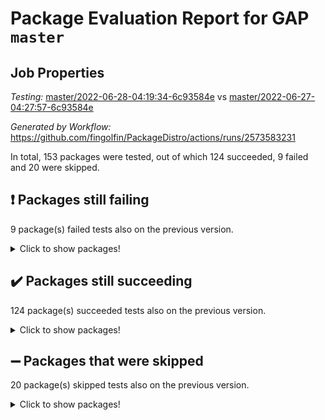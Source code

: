 # Package Evaluation Report for GAP `master`

## Job Properties

*Testing:* [master/2022-06-28-04:19:34-6c93584e](https://github.com/fingolfin/PackageDistro/blob/data/reports/master/2022-06-28-04:19:34-6c93584e) vs [master/2022-06-27-04:27:57-6c93584e](https://github.com/fingolfin/PackageDistro/blob/data/reports/master/2022-06-27-04:27:57-6c93584e)

*Generated by Workflow:* https://github.com/fingolfin/PackageDistro/actions/runs/2573583231

In total, 153 packages were tested, out of which 124 succeeded, 9 failed and 20 were skipped.

## :exclamation: Packages still failing

9 package(s) failed tests also on the previous version.
<details><summary>Click to show packages!</summary>

- fining 1.4.1 [(failure)](https://github.com/fingolfin/PackageDistro/runs/7085560316?check_suite_focus=true)
- francy 1.2.4 [(failure)](https://github.com/fingolfin/PackageDistro/runs/7085560665?check_suite_focus=true)
- hap 1.41 [(failure)](https://github.com/fingolfin/PackageDistro/runs/7085561218?check_suite_focus=true)
- normalizinterface 1.3.2 [(failure)](https://github.com/fingolfin/PackageDistro/runs/7085562980?check_suite_focus=true)
- packagemanager 1.2 [(failure)](https://github.com/fingolfin/PackageDistro/runs/7085563387?check_suite_focus=true)
- rcwa 4.6.4 [(failure)](https://github.com/fingolfin/PackageDistro/runs/7085563916?check_suite_focus=true)
- recog 1.3.2 [(failure)](https://github.com/fingolfin/PackageDistro/runs/7085563988?check_suite_focus=true)
- semigroups 4.0.0 [(failure)](https://github.com/fingolfin/PackageDistro/runs/7085564210?check_suite_focus=true)
- ugaly 4.0.2 [(failure)](https://github.com/fingolfin/PackageDistro/runs/7085565121?check_suite_focus=true)
</details>

## :heavy_check_mark: Packages still succeeding

124 package(s) succeeded tests also on the previous version.
<details><summary>Click to show packages!</summary>

- ace 5.4 [(success)](https://github.com/fingolfin/PackageDistro/runs/7085558443?check_suite_focus=true)
- aclib 1.3.2 [(success)](https://github.com/fingolfin/PackageDistro/runs/7085558484?check_suite_focus=true)
- agt 0.2 [(success)](https://github.com/fingolfin/PackageDistro/runs/7085558523?check_suite_focus=true)
- alnuth 3.2.1 [(success)](https://github.com/fingolfin/PackageDistro/runs/7085558594?check_suite_focus=true)
- anupq 3.2.6 [(success)](https://github.com/fingolfin/PackageDistro/runs/7085558652?check_suite_focus=true)
- atlasrep 2.1.2 [(success)](https://github.com/fingolfin/PackageDistro/runs/7085558703?check_suite_focus=true)
- autodoc 2022.03.10 [(success)](https://github.com/fingolfin/PackageDistro/runs/7085558750?check_suite_focus=true)
- automata 1.15 [(success)](https://github.com/fingolfin/PackageDistro/runs/7085558856?check_suite_focus=true)
- automgrp 1.3.2 [(success)](https://github.com/fingolfin/PackageDistro/runs/7085558930?check_suite_focus=true)
- autpgrp 1.10.2 [(success)](https://github.com/fingolfin/PackageDistro/runs/7085558994?check_suite_focus=true)
- cap 2022.06-04 [(success)](https://github.com/fingolfin/PackageDistro/runs/7085559061?check_suite_focus=true)
- caratinterface 2.3.3 [(success)](https://github.com/fingolfin/PackageDistro/runs/7085559118?check_suite_focus=true)
- cddinterface 2020.06.24 [(success)](https://github.com/fingolfin/PackageDistro/runs/7085559165?check_suite_focus=true)
- circle 1.6.5 [(success)](https://github.com/fingolfin/PackageDistro/runs/7085559222?check_suite_focus=true)
- classicpres 1.22 [(success)](https://github.com/fingolfin/PackageDistro/runs/7085559277?check_suite_focus=true)
- cohomolo 1.6.10 [(success)](https://github.com/fingolfin/PackageDistro/runs/7085559332?check_suite_focus=true)
- congruence 1.2.4 [(success)](https://github.com/fingolfin/PackageDistro/runs/7085559368?check_suite_focus=true)
- corelg 1.56 [(success)](https://github.com/fingolfin/PackageDistro/runs/7085559413?check_suite_focus=true)
- crime 1.6 [(success)](https://github.com/fingolfin/PackageDistro/runs/7085559435?check_suite_focus=true)
- crisp 1.4.5 [(success)](https://github.com/fingolfin/PackageDistro/runs/7085559474?check_suite_focus=true)
- crypting 0.10 [(success)](https://github.com/fingolfin/PackageDistro/runs/7085559521?check_suite_focus=true)
- cryst 4.1.24 [(success)](https://github.com/fingolfin/PackageDistro/runs/7085559578?check_suite_focus=true)
- crystcat 1.1.9 [(success)](https://github.com/fingolfin/PackageDistro/runs/7085559615?check_suite_focus=true)
- ctbllib 1.3.4 [(success)](https://github.com/fingolfin/PackageDistro/runs/7085559646?check_suite_focus=true)
- cubefree 1.19 [(success)](https://github.com/fingolfin/PackageDistro/runs/7085559679?check_suite_focus=true)
- curlinterface 2.2.2 [(success)](https://github.com/fingolfin/PackageDistro/runs/7085559722?check_suite_focus=true)
- cvec 2.7.5 [(success)](https://github.com/fingolfin/PackageDistro/runs/7085559750?check_suite_focus=true)
- datastructures 0.2.7 [(success)](https://github.com/fingolfin/PackageDistro/runs/7085559794?check_suite_focus=true)
- deepthought 1.0.5 [(success)](https://github.com/fingolfin/PackageDistro/runs/7085559848?check_suite_focus=true)
- design 1.7 [(success)](https://github.com/fingolfin/PackageDistro/runs/7085559890?check_suite_focus=true)
- difsets 2.3.1 [(success)](https://github.com/fingolfin/PackageDistro/runs/7085559942?check_suite_focus=true)
- digraphs 1.5.3 [(success)](https://github.com/fingolfin/PackageDistro/runs/7085560002?check_suite_focus=true)
- edim 1.3.5 [(success)](https://github.com/fingolfin/PackageDistro/runs/7085560060?check_suite_focus=true)
- example 4.3.1 [(success)](https://github.com/fingolfin/PackageDistro/runs/7085560108?check_suite_focus=true)
- factint 1.6.3 [(success)](https://github.com/fingolfin/PackageDistro/runs/7085560156?check_suite_focus=true)
- ferret 1.0.7 [(success)](https://github.com/fingolfin/PackageDistro/runs/7085560213?check_suite_focus=true)
- fga 1.4.0 [(success)](https://github.com/fingolfin/PackageDistro/runs/7085560261?check_suite_focus=true)
- float 1.0.3 [(success)](https://github.com/fingolfin/PackageDistro/runs/7085560374?check_suite_focus=true)
- format 1.4.3 [(success)](https://github.com/fingolfin/PackageDistro/runs/7085560427?check_suite_focus=true)
- forms 1.2.7 [(success)](https://github.com/fingolfin/PackageDistro/runs/7085560490?check_suite_focus=true)
- fplsa 1.2.5 [(success)](https://github.com/fingolfin/PackageDistro/runs/7085560553?check_suite_focus=true)
- fr 2.4.8 [(success)](https://github.com/fingolfin/PackageDistro/runs/7085560599?check_suite_focus=true)
- fwtree 1.3 [(success)](https://github.com/fingolfin/PackageDistro/runs/7085560747?check_suite_focus=true)
- gbnp 1.0.5 [(success)](https://github.com/fingolfin/PackageDistro/runs/7085560794?check_suite_focus=true)
- generalizedmorphismsforcap 2022.05-01 [(success)](https://github.com/fingolfin/PackageDistro/runs/7085560854?check_suite_focus=true)
- genss 1.6.6 [(success)](https://github.com/fingolfin/PackageDistro/runs/7085560909?check_suite_focus=true)
- gradedringforhomalg 2022.03-01 [(success)](https://github.com/fingolfin/PackageDistro/runs/7085560958?check_suite_focus=true)
- grape 4.8.5 [(success)](https://github.com/fingolfin/PackageDistro/runs/7085561013?check_suite_focus=true)
- groupoids 1.69 [(success)](https://github.com/fingolfin/PackageDistro/runs/7085561060?check_suite_focus=true)
- grpconst 2.6.2 [(success)](https://github.com/fingolfin/PackageDistro/runs/7085561117?check_suite_focus=true)
- guarana 0.96.3 [(success)](https://github.com/fingolfin/PackageDistro/runs/7085561155?check_suite_focus=true)
- guava 3.16 [(success)](https://github.com/fingolfin/PackageDistro/runs/7085561189?check_suite_focus=true)
- hapcryst 0.1.14 [(success)](https://github.com/fingolfin/PackageDistro/runs/7085561255?check_suite_focus=true)
- hecke 1.5.3 [(success)](https://github.com/fingolfin/PackageDistro/runs/7085561296?check_suite_focus=true)
- help 3.5 [(success)](https://github.com/fingolfin/PackageDistro/runs/7085561341?check_suite_focus=true)
- idrel 2.44 [(success)](https://github.com/fingolfin/PackageDistro/runs/7085561377?check_suite_focus=true)
- images 1.3.1 [(success)](https://github.com/fingolfin/PackageDistro/runs/7085561428?check_suite_focus=true)
- intpic 0.3.0 [(success)](https://github.com/fingolfin/PackageDistro/runs/7085561457?check_suite_focus=true)
- io 4.7.2 [(success)](https://github.com/fingolfin/PackageDistro/runs/7085561503?check_suite_focus=true)
- irredsol 1.4.3 [(success)](https://github.com/fingolfin/PackageDistro/runs/7085561543?check_suite_focus=true)
- json 2.1.0 [(success)](https://github.com/fingolfin/PackageDistro/runs/7085561610?check_suite_focus=true)
- jupyterkernel 1.4.1 [(success)](https://github.com/fingolfin/PackageDistro/runs/7085561675?check_suite_focus=true)
- jupyterviz 1.5.1 [(success)](https://github.com/fingolfin/PackageDistro/runs/7085561731?check_suite_focus=true)
- kan 1.34 [(success)](https://github.com/fingolfin/PackageDistro/runs/7085561792?check_suite_focus=true)
- kbmag 1.5.9 [(success)](https://github.com/fingolfin/PackageDistro/runs/7085561861?check_suite_focus=true)
- laguna 3.9.5 [(success)](https://github.com/fingolfin/PackageDistro/runs/7085561932?check_suite_focus=true)
- liealgdb 2.2.1 [(success)](https://github.com/fingolfin/PackageDistro/runs/7085561981?check_suite_focus=true)
- liepring 2.6 [(success)](https://github.com/fingolfin/PackageDistro/runs/7085562044?check_suite_focus=true)
- liering 2.4.2 [(success)](https://github.com/fingolfin/PackageDistro/runs/7085562107?check_suite_focus=true)
- linearalgebraforcap 2022.06-02 [(success)](https://github.com/fingolfin/PackageDistro/runs/7085562176?check_suite_focus=true)
- loops 3.4.1 [(success)](https://github.com/fingolfin/PackageDistro/runs/7085562232?check_suite_focus=true)
- lpres 1.0.3 [(success)](https://github.com/fingolfin/PackageDistro/runs/7085562301?check_suite_focus=true)
- majoranaalgebras 1.4 [(success)](https://github.com/fingolfin/PackageDistro/runs/7085562377?check_suite_focus=true)
- mapclass 1.4.5 [(success)](https://github.com/fingolfin/PackageDistro/runs/7085562436?check_suite_focus=true)
- matgrp 0.64 [(success)](https://github.com/fingolfin/PackageDistro/runs/7085562508?check_suite_focus=true)
- modisom 2.5.2 [(success)](https://github.com/fingolfin/PackageDistro/runs/7085562563?check_suite_focus=true)
- modulepresentationsforcap 2022.05-03 [(success)](https://github.com/fingolfin/PackageDistro/runs/7085562628?check_suite_focus=true)
- monoidalcategories 2022.06-06 [(success)](https://github.com/fingolfin/PackageDistro/runs/7085562696?check_suite_focus=true)
- nconvex 2020.11-04 [(success)](https://github.com/fingolfin/PackageDistro/runs/7085562739?check_suite_focus=true)
- nilmat 1.4.1 [(success)](https://github.com/fingolfin/PackageDistro/runs/7085562825?check_suite_focus=true)
- nock 1.5 [(success)](https://github.com/fingolfin/PackageDistro/runs/7085562892?check_suite_focus=true)
- nq 2.5.8 [(success)](https://github.com/fingolfin/PackageDistro/runs/7085563070?check_suite_focus=true)
- numericalsgps 1.3.0 [(success)](https://github.com/fingolfin/PackageDistro/runs/7085563147?check_suite_focus=true)
- openmath 11.5.1 [(success)](https://github.com/fingolfin/PackageDistro/runs/7085563211?check_suite_focus=true)
- orb 4.8.4 [(success)](https://github.com/fingolfin/PackageDistro/runs/7085563299?check_suite_focus=true)
- patternclass 2.4.2 [(success)](https://github.com/fingolfin/PackageDistro/runs/7085563460?check_suite_focus=true)
- permut 2.0.4 [(success)](https://github.com/fingolfin/PackageDistro/runs/7085563561?check_suite_focus=true)
- polenta 1.3.10 [(success)](https://github.com/fingolfin/PackageDistro/runs/7085563603?check_suite_focus=true)
- polymaking 0.8.6 [(success)](https://github.com/fingolfin/PackageDistro/runs/7085563654?check_suite_focus=true)
- primgrp 3.4.2 [(success)](https://github.com/fingolfin/PackageDistro/runs/7085563699?check_suite_focus=true)
- profiling 2.5.0 [(success)](https://github.com/fingolfin/PackageDistro/runs/7085563751?check_suite_focus=true)
- qpa 1.33 [(success)](https://github.com/fingolfin/PackageDistro/runs/7085563797?check_suite_focus=true)
- quagroup 1.8.3 [(success)](https://github.com/fingolfin/PackageDistro/runs/7085563836?check_suite_focus=true)
- radiroot 2.9 [(success)](https://github.com/fingolfin/PackageDistro/runs/7085563876?check_suite_focus=true)
- rds 1.8 [(success)](https://github.com/fingolfin/PackageDistro/runs/7085563957?check_suite_focus=true)
- repndecomp 1.2.1 [(success)](https://github.com/fingolfin/PackageDistro/runs/7085564041?check_suite_focus=true)
- repsn 3.1.0 [(success)](https://github.com/fingolfin/PackageDistro/runs/7085564084?check_suite_focus=true)
- resclasses 4.7.2 [(success)](https://github.com/fingolfin/PackageDistro/runs/7085564135?check_suite_focus=true)
- scscp 2.3.1 [(success)](https://github.com/fingolfin/PackageDistro/runs/7085564173?check_suite_focus=true)
- sglppow 2.2 [(success)](https://github.com/fingolfin/PackageDistro/runs/7085564260?check_suite_focus=true)
- sgpviz 0.999.5 [(success)](https://github.com/fingolfin/PackageDistro/runs/7085564306?check_suite_focus=true)
- simpcomp 2.1.14 [(success)](https://github.com/fingolfin/PackageDistro/runs/7085564347?check_suite_focus=true)
- singular 2020.12.18 [(success)](https://github.com/fingolfin/PackageDistro/runs/7085564402?check_suite_focus=true)
- sla 1.5.3 [(success)](https://github.com/fingolfin/PackageDistro/runs/7085564451?check_suite_focus=true)
- smallgrp 1.5 [(success)](https://github.com/fingolfin/PackageDistro/runs/7085564528?check_suite_focus=true)
- smallsemi 0.6.13 [(success)](https://github.com/fingolfin/PackageDistro/runs/7085564589?check_suite_focus=true)
- sonata 2.9.4 [(success)](https://github.com/fingolfin/PackageDistro/runs/7085564640?check_suite_focus=true)
- sophus 1.25 [(success)](https://github.com/fingolfin/PackageDistro/runs/7085564699?check_suite_focus=true)
- spinsym 1.5.2 [(success)](https://github.com/fingolfin/PackageDistro/runs/7085564757?check_suite_focus=true)
- symbcompcc 1.3.2 [(success)](https://github.com/fingolfin/PackageDistro/runs/7085564841?check_suite_focus=true)
- thelma 1.3 [(success)](https://github.com/fingolfin/PackageDistro/runs/7085564901?check_suite_focus=true)
- tomlib 1.2.9 [(success)](https://github.com/fingolfin/PackageDistro/runs/7085564952?check_suite_focus=true)
- toric 1.9.5 [(success)](https://github.com/fingolfin/PackageDistro/runs/7085565009?check_suite_focus=true)
- transgrp 3.6.2 [(success)](https://github.com/fingolfin/PackageDistro/runs/7085565063?check_suite_focus=true)
- unipot 1.5 [(success)](https://github.com/fingolfin/PackageDistro/runs/7085565184?check_suite_focus=true)
- unitlib 4.1.0 [(success)](https://github.com/fingolfin/PackageDistro/runs/7085565228?check_suite_focus=true)
- utils 0.72 [(success)](https://github.com/fingolfin/PackageDistro/runs/7085565282?check_suite_focus=true)
- uuid 0.7 [(success)](https://github.com/fingolfin/PackageDistro/runs/7085565328?check_suite_focus=true)
- walrus 0.9991 [(success)](https://github.com/fingolfin/PackageDistro/runs/7085565372?check_suite_focus=true)
- wedderga 4.10.2 [(success)](https://github.com/fingolfin/PackageDistro/runs/7085565418?check_suite_focus=true)
- xmod 2.88 [(success)](https://github.com/fingolfin/PackageDistro/runs/7085565471?check_suite_focus=true)
- xmodalg 1.22 [(success)](https://github.com/fingolfin/PackageDistro/runs/7085565513?check_suite_focus=true)
- yangbaxter 0.10.0 [(success)](https://github.com/fingolfin/PackageDistro/runs/7085565551?check_suite_focus=true)
- zeromqinterface 0.13 [(success)](https://github.com/fingolfin/PackageDistro/runs/7085565597?check_suite_focus=true)
</details>

## :heavy_minus_sign: Packages that were skipped

20 package(s) skipped tests also on the previous version.
<details><summary>Click to show packages!</summary>

- 4ti2interface 2022.03-01 [(skipped)](https://github.com/fingolfin/PackageDistro/runs/7085470470?check_suite_focus=true)
- browse 1.8.14 [(skipped)](https://github.com/fingolfin/PackageDistro/runs/7085470470?check_suite_focus=true)
- examplesforhomalg 2022.03-01 [(skipped)](https://github.com/fingolfin/PackageDistro/runs/7085470470?check_suite_focus=true)
- gapdoc 1.6.5 [(skipped)](https://github.com/fingolfin/PackageDistro/runs/7085470470?check_suite_focus=true)
- gauss 2022.03-01 [(skipped)](https://github.com/fingolfin/PackageDistro/runs/7085470470?check_suite_focus=true)
- gaussforhomalg 2022.03-01 [(skipped)](https://github.com/fingolfin/PackageDistro/runs/7085470470?check_suite_focus=true)
- gradedmodules 2022.03-01 [(skipped)](https://github.com/fingolfin/PackageDistro/runs/7085470470?check_suite_focus=true)
- homalg 2022.03-01 [(skipped)](https://github.com/fingolfin/PackageDistro/runs/7085470470?check_suite_focus=true)
- homalgtocas 2022.03-01 [(skipped)](https://github.com/fingolfin/PackageDistro/runs/7085470470?check_suite_focus=true)
- io_forhomalg 2022.03-01 [(skipped)](https://github.com/fingolfin/PackageDistro/runs/7085470470?check_suite_focus=true)
- itc 1.5.1 [(skipped)](https://github.com/fingolfin/PackageDistro/runs/7085470470?check_suite_focus=true)
- localizeringforhomalg 2022.03-01 [(skipped)](https://github.com/fingolfin/PackageDistro/runs/7085470470?check_suite_focus=true)
- matricesforhomalg 2022.04-01 [(skipped)](https://github.com/fingolfin/PackageDistro/runs/7085470470?check_suite_focus=true)
- modules 2022.03-01 [(skipped)](https://github.com/fingolfin/PackageDistro/runs/7085470470?check_suite_focus=true)
- polycyclic 2.16 [(skipped)](https://github.com/fingolfin/PackageDistro/runs/7085470470?check_suite_focus=true)
- ringsforhomalg 2022.04-01 [(skipped)](https://github.com/fingolfin/PackageDistro/runs/7085470470?check_suite_focus=true)
- sco 2022.03-01 [(skipped)](https://github.com/fingolfin/PackageDistro/runs/7085470470?check_suite_focus=true)
- toolsforhomalg 2022.05-01 [(skipped)](https://github.com/fingolfin/PackageDistro/runs/7085470470?check_suite_focus=true)
- toricvarieties 2022.03.23 [(skipped)](https://github.com/fingolfin/PackageDistro/runs/7085470470?check_suite_focus=true)
- xgap 4.31 [(skipped)](https://github.com/fingolfin/PackageDistro/runs/7085470470?check_suite_focus=true)
</details>


